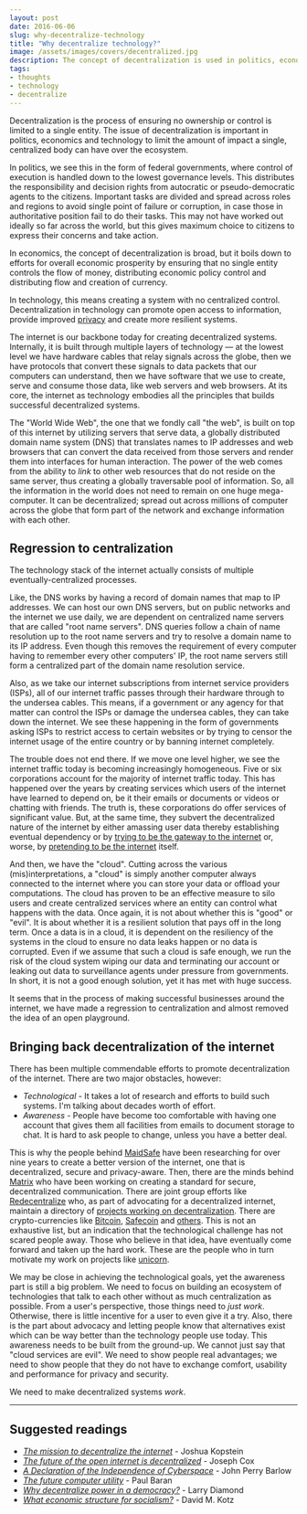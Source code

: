 ```yaml
---
layout: post
date: 2016-06-06
slug: why-decentralize-technology
title: "Why decentralize technology?"
image: /assets/images/covers/decentralized.jpg
description: The concept of decentralization is used in politics, economics and technology to limit the amount of impact a single, centralized body can have over the ecosystem. Why is it important for the technology we have today to be decentralized?
tags:
- thoughts
- technology
- decentralize
---
```


Decentralization is the process of ensuring no ownership or control is limited to a single entity. The issue of decentralization is important in politics, economics and technology to limit the amount of impact a single, centralized body can have over the ecosystem.

In politics, we see this in the form of federal governments, where control of execution is handled down to the lowest governance levels. This distributes the responsibility and decision rights from autocratic or pseudo-democratic agents to the citizens. Important tasks are divided and spread across roles and regions to avoid single point of failure or corruption, in case those in authoritative position fail to do their tasks. This may not have worked out ideally so far across the world, but this gives maximum choice to citizens to express their concerns and take action.

In economics, the concept of decentralization is broad, but it boils down to efforts for overall economic prosperity by ensuring that no single entity controls the flow of money, distributing economic policy control and distributing flow and creation of currency.

In technology, this means creating a system with no centralized control. Decentralization in technology can promote open access to information, provide improved [privacy][_privacy] and create more resilient systems.

The internet is our backbone today for creating decentralized systems. Internally, it is built through multiple layers of technology &mdash; at the lowest level we have hardware cables that relay signals across the globe, then we have protocols that convert these signals to data packets that our computers can understand, then we have software that we use to create, serve and consume those data, like web servers and web browsers. At its core, the internet as technology embodies all the principles that builds successful decentralized systems.

The "World Wide Web", the one that we fondly call "the web", is built on top of this internet by utilizing servers that serve data, a globally distributed domain name system (DNS) that translates names to IP addresses and web browsers that can convert the data received from those servers and render them into interfaces for human interaction. The power of the web comes from the ability to _link_ to other web resources that do not reside on the same server, thus creating a globally traversable pool of information. So, all the information in the world does not need to remain on one huge mega-computer. It can be decentralized; spread out across millions of computer across the globe that form part of the network and exchange information with each other.

## Regression to centralization

The technology stack of the internet actually consists of multiple eventually-centralized processes.

Like, the DNS works by having a record of domain names that map to IP addresses. We can host our own DNS servers, but on public networks and the internet we use daily, we are dependent on centralized name servers that are called "root name servers". DNS queries follow a chain of name resolution up to the root name servers and try to resolve a domain name to its IP address. Even though this removes the requirement of every computer having to remember every other computers' IP, the root name servers still form a centralized part of the domain name resolution service.

Also, as we take our internet subscriptions from internet service providers (ISPs), all of our internet traffic passes through their hardware through to the undersea cables. This means, if a government or any agency for that matter can control the ISPs or damage the undersea cables, they can take down the internet. We see these happening in the form of governments asking ISPs to restrict access to certain websites or by trying to censor the internet usage of the entire country or by banning internet completely.

The trouble does not end there. If we move one level higher, we see the internet traffic today is becoming increasingly homogeneous. Five or six corporations account for the majority of internet traffic today. This has happened over the years by creating services which users of the internet have learned to depend on, be it their emails or documents or videos or chatting with friends. The truth is, these corporations do offer services of significant value. But, at the same time, they subvert the decentralized nature of the internet by either amassing user data thereby establishing eventual dependency or by [trying to be the gateway to the internet](https://googleblog.blogspot.in/2015/09/bringing-the-internet-to-more-indians.html) or, worse, by [pretending to be the internet](http://qz.com/333313/milliions-of-facebook-users-have-no-idea-theyre-using-the-internet/) itself.

And then, we have the "cloud". Cutting across the various (mis)interpretations, a "cloud" is simply another computer always connected to the internet where you can store your data or offload your computations. The cloud has proven to be an effective measure to silo users and create centralized services where an entity can control what happens with the data. Once again, it is not about whether this is "good" or "evil". It is about whether it is a resilient solution that pays off in the long term. Once a data is in a cloud, it is dependent on the resiliency of the systems in the cloud to ensure no data leaks happen or no data is corrupted. Even if we assume that such a cloud is safe enough, we run the risk of the cloud system wiping our data and terminating our account or leaking out data to surveillance agents under pressure from governments. In short, it is not a good enough solution, yet it has met with huge success.

It seems that in the process of making successful businesses around the internet, we have made a regression to centralization and almost removed the idea of an open playground.

## Bringing back decentralization of the internet

There has been multiple commendable efforts to promote decentralization of the internet. There are two major obstacles, however:

- *Technological* - It takes a lot of research and efforts to build such systems. I'm talking about decades worth of effort.
- *Awareness* - People have become too comfortable with having one account that gives them all facilities from emails to document storage to chat. It is hard to ask people to change, unless you have a better deal.

This is why the people behind [MaidSafe](http://maidsafe.net) have been researching for over nine years to create a better version of the internet, one that is decentralized, secure and privacy-aware. Then, there are the minds behind [Matrix](https://matrix.org) who have been working on creating a standard for secure, decentralized communication. There are joint group efforts like [Redecentralize](http://redecentralize.org/) who, as part of advocating for a decentralized internet, maintain a directory of [projects working on decentralization](https://redecentralize.github.io/alternative-internet/). There are crypto-currencies like [Bitcoin](https://bitcoin.org/), [Safecoin](http://maidsafe.net/safecoin.html) and [others](https://en.wikipedia.org/wiki/List_of_cryptocurrencies). This is not an exhaustive list, but an indication that the technological challenge has not scared people away. Those who believe in that idea, have eventually come forward and taken up the hard work. These are the people who in turn motivate my work on projects like [unicorn](https://github.com/muktakosh/unicorn).

We may be close in achieving the technological goals, yet the awareness part is still a big problem. We need to focus on building an ecosystem of technologies that talk to each other without as much centralization as possible. From a user's perspective, those things need to _just work_. Otherwise, there is little incentive for a user to even give it a try. Also, there is the part about advocacy and letting people know that alternatives exist which can be way better than the technology people use today. This awareness needs to be built from the ground-up. We cannot just say that "cloud services are evil". We need to show people real advantages; we need to show people that they do not have to exchange comfort, usability and performance for privacy and security.

We need to make decentralized systems _work_.

---

## Suggested readings

- [*The mission to decentralize the internet*](http://www.newyorker.com/tech/elements/the-mission-to-decentralize-the-internet) - Joshua Kopstein
- [*The future of the open internet is decentralized*](http://www.dailydot.com/technology/decentralized-internet-future/) - Joseph Cox
- [*A Declaration of the Independence of Cyberspace*][_cyberspace] - John Perry Barlow
- [*The future computer utility*](http://www.nationalaffairs.com/public_interest/detail/the-future-computer-utility) - Paul Baran
- [*Why decentralize power in a democracy?*](https://web.stanford.edu/~ldiamond/iraq/Decentralize_Power021204.htm) - Larry Diamond
- [*What economic structure for socialism?*](http://people.umass.edu/dmkotz/What_Ec_Struc_Soc_08_03.pdf) - David M. Kotz

[_cyberspace]: https://www.eff.org/cyberspace-independence
[_privacy]: '/blog/privacy-in-technology/'
